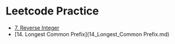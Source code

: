 # Leetcode Practice

- [7. Reverse Integer](7_Reverse_Integer.md)
- [14. Longest Common Prefix](14_Longest_Common Prefix.md)
